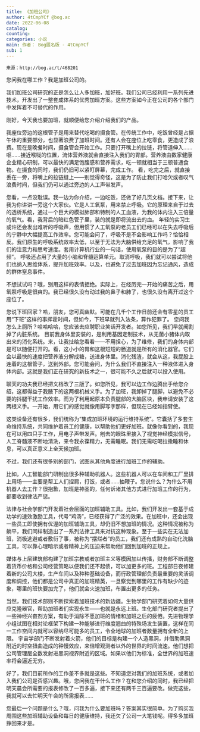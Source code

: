 ```yaml
---
title: 《加班公司》
author: 4tCmpYCf @bog.ac
date: 2022-06-08
catalog: 
counting: 
categories: 小说
main: 作者： Bog匿名版 - 4tCmpYCf
sub: 1
---
```

    来源：http://bog.ac/t/468201

您问我在哪工作？我是加班公司的。

我们加班公司研究的正是怎么让人多加班，加好班。我们公司已经利用一系列先进技术，开发出了一整套成体系的优秀加班方案。这些方案如今正在公司的各个部门中发挥着不可替代的作用。

刚好，今天我也要加班，就顺便给您介绍介绍我们的产品。

我座位旁边的这根管子是用来替代吃喝的摄食管。在传统工作中，吃饭曾经是占据午休的重要部分，也显著浪费了加班时间。还有人会在座位上吃零食，更造成了浪费。现在是晚餐时间，摄食管会开始工作。只要打开嘴上的拉链，将管道伸入……呕……接近喉咙的位置，流体营养液就会直接注入我们的胃部。营养液由数家健康企业精心研制，可以最快的满足饱腹感和营养需求，吃一顿就相当于三顿普通食物。在摄食的同时，我们仍旧可以紧盯屏幕，完成工作。
看，吃完之后，就直接丢在一旁，将嘴上的拉链缝上——别觉得奇怪，这是为了防止我们打哈欠或者叹气浪费时间，但我们仍可以通过旁边的人工声带发声。

您看，一点没耽误。我一边为你介绍，一边吃饭，还做了好几页文档。接下来，让我为你讲讲一旁这个大家伙。它是人工氧泵，用来禁止呼吸。它的原理来自于过去的透析系统，通过一个巨大的模拟肺部和特制的人工血液，为我的体内注入三倍量的氧气。看，我背后的暗红色管子里，装的就是即将流出去的血。
年轻的实习生或许还会发出难听的呼吸声，但用惯了人工氧泵的老员工们已经可以在失去呼吸后的宁静中大幅提高工作效率。您可能会问了，呼吸不是不会影响工作吗？恰恰相反。我们原生的呼吸系统效率太低，以至于无法为大脑供给充足的氧气，影响了我们的注意力和思考速度。套用计算机行业的一句话，使用氧泵的目的是为了“超频”。
呼吸还占用了大量的小脑和脊髓运算单元。取消呼吸，我们就可以尝试将他们也纳入思维体系，提升加班效率。以及，也避免了过去加班因为忘记通风，造成的群体窒息事件。

不想试试吗？哦，别用这样的表情拒绝。实际上，在经历完一开始的痛苦之后，用氧泵呼吸是很爽的。我已经很久没有动过我的鼻子和肺了，也很久没有离开过这个座位了。

您说下班回家？哈，朋友，您可真幽默。可能在几千个工作日前还会有零星的员工用“下班”这样的事挥霍时间，但如今，下班早就列入法条，算作犯罪了。
您问我怎么上厕所？哈哈哈哈，您应该去应聘职业笑话开发者。如您所见，我们早就阉割掉了内脏系统。
目前我身体里安装的，是利用基因定制技术，从无菌小猪体内取出来的消化系统。来，让我扯给您看看——不用担心，为了维修，我们的身体内部是可以随便打开的。看，这小小的胃和这根短短的肠道就是所有的消化器官。它们会以最快的速度把营养液分解成糖，送进身体里。消化残渣，就会从这，我屁股上连着的这根管子，送到外部。您可能会问，为什么我们不直接注入一种液体进入身体内部。这就是我们正在研究的新技术之一，很可能不久之后就可以投入使用。

聊天的功夫我已经把文档改了三版了。如您所见，我可以边工作边腾出手给您介绍，这都得益于我腋下的这两根机械义手。为了加班，我卸掉了腿脚，以避免不必要的抖腿干扰工作效率。而为了利用起原本负责腿部的大脑区块，我申请安装了这两根义手。一开始，用它们的感觉就像用脚写字那样，但现在已经如指臂使。

这类设备还有很多，我们统称为“集成加班环境的运行维持系统”。它囊括了多套生命维持系统，共同维护着员工的健康，以帮助他们更好加班。就像你看到的，我现在可以用四只手工作，用电子声带发声。剜去的眼珠里接入了视觉神经模拟信号，人工脊髓液不断地清洗，来令我永葆精力，无需睡眠。我们无需吃喝拉撒睡和休息，可以真正意义上全天候加班。

不过，我们还有很多别的部门，试图从其他角度进行加班工作的辅助。

比如，人工智能部门研制出很多种辅助机器人。这些机器人可以在车间和工厂里排上用场——主要是帮工人们捏肩，打饭，或者……抽鞭子。您说什么？为什么不用机器人去工作？很抱歉，加班是神圣的，任何诉诸其他方式进行加班工作的行为，都要收到律法严惩。

法律与社会学部门开发着社会层面的加班辅助工具。比如，我们开发出一套基于成功学的速效激励工具，代号“鸡汤”，已经获得了广泛的效果。在加班中，还会出现一些员工即使拥有优渥的加班辅助工具，却仍旧不想加班的情况。这种情况被称为躺平，我们同样制造出了一系列法律工具来对抗这种现象。至于一些实在无法加班，消极逃避或者敷衍了事，被称为“摆烂者”的员工，我们还有成熟的自动化洗脑工具，可以靠心理暗示或者精神上的压迫来帮助他们回到加班的正规上。

媒体与上层建筑部构建了加班宗教或者加班主义等模因加以传播，财务部不断调整着货币价格和公司经营策略以便我们还不起债，可以加更多的班。工程部日夜修建着新的公司大楼，生产车间以及种种基础设备，而行政管理部负责最重要的灵活调度和调控，他们都是公司中真正的加班精英，一旦察觉到哪里的工作有缺少的迹象，哪里的班快要加完了，他们就会火速加班，布置出更多的任务。

当然，我们技术部则不断探索着加班技术的新边疆。生物学部门研究着如何大量供应克隆器官，帮助加班者们实现永生——也就是永远上班。生化部门研究者提出了一些神经兴奋剂方案，有助于消除不愿加班的情绪和加班之后的疲倦。先进物理学小组试图在相对论框架下构建一种能够进行维度翘曲的特殊场发生装置，这样在同一工作空间内就可以容纳尽可能多的员工，令全地球的加班者数量拥有全新的上限。
宇宙学部门不断发射着火箭，他们的目标是构建一个人造黑洞，并借助黑洞附近的时空扭曲造成的钟慢效应，来倍增观测者以外的世界的时间流速。他们想把公司管理层全数发射进黑洞视界附近的区域。如果以他们为标准，全世界的加班速率将会逼近无穷。

好了，我们目前所作的工作差不多就是这些。不知道您对我们的加班系统，或者加入我们公司是否感兴趣。哦，您问我在干什么工作？在和您介绍的同时，我已经把明天晨会所需要的报表修改了一百多遍，接下来还有两千三百遍要改。做完这些，我就可以去忙明天午会的所需报表……

您最后一个问题是什么？哦，问我为什么要加班吗？答案其实很简单。为了购买我周围这些加班辅助设备和每日的健康维持，我还欠了公司一大笔钱呢。得多多加班挣回来才是。
